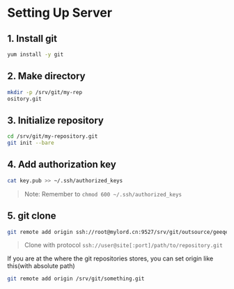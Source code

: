 # Setting Up Server

## 1. Install git

```bash
yum install -y git
```

## 2. Make directory

```bash
mkdir -p /srv/git/my-rep
ository.git
```

## 3. Initialize repository

```bash
cd /srv/git/my-repository.git
git init --bare
```

## 4. Add authorization key

```bash
cat key.pub >> ~/.ssh/authorized_keys
```

> Note: Remember to `chmod 600 ~/.ssh/authorized_keys`

## 5. git clone

```bash
git remote add origin ssh://root@mylord.cn:9527/srv/git/outsource/geeqee/smart-home-app.git
```

> Clone with protocol `ssh://user@site[:port]/path/to/repository.git`

If you are at the where the git repositories stores, you can set origin like this(with absolute path)

```bash
git remote add origin /srv/git/something.git
```
